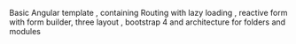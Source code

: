 Basic Angular template , containing Routing with lazy loading , reactive form with form builder, three layout , bootstrap 4 and architecture for folders and modules
